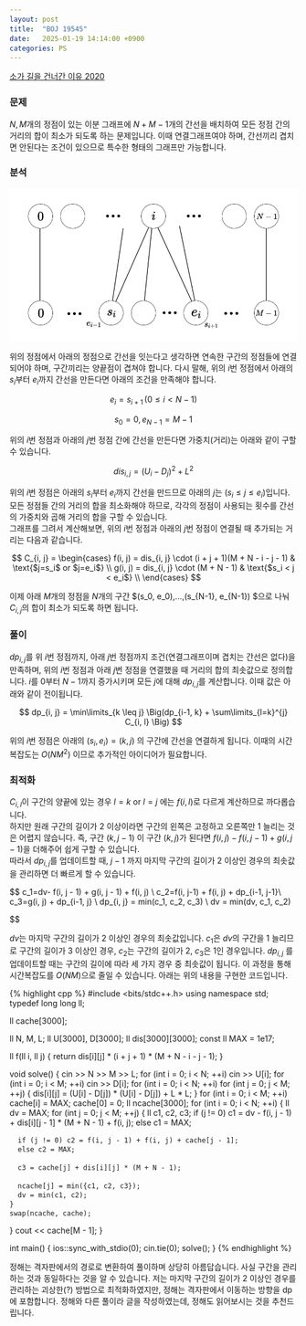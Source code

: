 ```yaml
---
layout: post
title:  "BOJ 19545"
date:   2025-01-19 14:14:00 +0900
categories: PS
---
```


[소가 길을 건너간 이유 2020]

### 문제
$N, M$개의 정점이 있는 이분 그래프에 $N+M-1$개의 간선을 배치하여 모든 정점 간의 거리의 합이 최소가 되도록 하는 문제입니다. 이때 연결그래프여야 하며, 간선끼리 겹치면 안된다는 조건이 있으므로 특수한 형태의 그래프만 가능합니다.

### 분석
![graph](https://raw.githubusercontent.com/daniel-604/daniel-604.github.io/refs/heads/main/docs/assets/images/BOJ_19545.png)

위의 정점에서 아래의 정점으로 간선을 잇는다고 생각하면 연속한 구간의 정점들에 연결되어야 하며, 구간끼리는 양끝점이 겹쳐야 합니다. 다시 말해, 위의 $i$번 정점에서 아래의 $s_i$부터 $e_i$까지 간선을 만든다면 아래의 조건을 만족해야 합니다.

$$ e_i=s_{i+1} \, (0 \leq i < N-1) $$

$$ s_0 = 0, \, e_{N-1} = M-1 $$

위의 $i$번 정점과 아래의 $j$번 정점 간에 간선을 만든다면 가중치(거리)는 아래와 같이 구할 수 있습니다.

$$ dis_{i, j}=(U_i - D_j)^2 + L^2 $$

위의 $i$번 정점은 아래의 $s_i$부터 $e_i$까지 간선을 만드므로 아래의 $j$는 $(s_i \leq j \leq e_i)$입니다. 모든 정점들 간의 거리의 합을 최소화해야 하므로, 각각의 정점이 사용되는 횟수를 간선의 가중치와 곱해 거리의 합을 구할 수 있습니다.  
그래프를 그려서 계산해보면, 위의 $i$번 정점과 아래의 $j$번 정점이 연결될 때 추가되는 거리는 다음과 같습니다.

$$ C_{i, j} = \begin{cases}
    f(i, j) = dis_{i, j} \cdot (i + j + 1)(M + N - i - j - 1) & \text{$j=s_i$ or $j=e_i$} \\
    g(i, j) = dis_{i, j} \cdot (M + N - 1) & \text{$s_i < j < e_i$} \\
  \end{cases}
$$

이제 아래 $M$개의 정점을 $N$개의 구간 $(s_0, e_0),...,(s_{N-1}, e_{N-1}) $으로 나눠 $C_{i, j}$의 합이 최소가 되도록 하면 됩니다.  

### 풀이
$dp_{i, j}$를 위 $i$번 정점까지, 아래 $j$번 정점까지 조건(연결그래프이며 겹치는 간선은 없다)을 만족하며, 위의 $i$번 정점과 아래 $j$번 정점을 연결했을 때 거리의 합의 최솟값으로 정의합니다. $i$를 $0$부터 $N-1$까지 증가시키며 모든 $j$에 대해 $dp_{i, j}$를 계산합니다. 이때 값은 아래와 같이 전이됩니다.

$$ dp_{i, j} = \min\limits_{k \leq j} \Big(dp_{i-1, k} + \sum\limits_{l=k}^{j} C_{i, l} \Big) $$

위의 $i$번 정점은 아래의 $(s_i, e_i)=(k, j)$ 의 구간에 간선을 연결하게 됩니다. 이때의 시간 복잡도는 $O(N M^2)$ 이므로 추가적인 아이디어가 필요합니다.  

### 최적화
$C_{i, l}$이 구간의 양끝에 있는 경우 $\text{$l=k$ or $l=j$}$ 에는 $f(i, l)$로 다르게 계산하므로 까다롭습니다.  
하지만 원래 구간의 길이가 $2$ 이상이라면 구간의 왼쪽은 고정하고 오른쪽만 $1$ 늘리는 것은 어렵지 않습니다. 즉, 구간 $(k, j-1)$ 이 구간 $(k, j)$가 된다면 $f(i, j) - f(i, j - 1) + g(i, j - 1)$을 더해주어 쉽게 구할 수 있습니다.  
따라서 $dp_{i, j}$를 업데이트할 때, $j-1$ 까지  마지막 구간의 길이가 $2$ 이상인 경우의 최솟값을 관리하면 더 빠르게 할 수 있습니다. 

$$
	c_1=dv- f(i, j - 1) + g(i, j - 1) + f(i, j) \\
	c_2=f(i, j-1) + f(i, j) + dp_{i-1, j-1}\\
	c_3=g(i, j) + dp_{i-1, j} \\
	dp_{i, j} = min(c_1, c_2, c_3) \\
	dv = min(dv, c_1, c_2)

$$

$dv$는 마지막 구간의 길이가 $2$ 이상인 경우의 최솟값입니다. $c_1$은 $dv$의 구간을 $1$ 늘리므로 구간의 길이가 $3$ 이상인 경우, $c_2$는 구간의 길이가 $2$, $c_3$은 $1$인 경우입니다. $dp_{i, j}$ 를 업데이트할 때는 구간의 길이에 따라 세 가지 경우 중 최솟값이 됩니다. 이 과정을 통해 시간복잡도를 $O(NM)$으로 줄일 수 있습니다. 아래는 위의 내용을 구현한 코드입니다.   

{% highlight cpp %}
#include <bits/stdc++.h>
using namespace std;
typedef long long ll;

ll cache[3000];

ll N, M, L;
ll U[3000], D[3000];
ll dis[3000][3000];
const ll MAX = 1e17;

ll f(ll i, ll j) { return dis[i][j] * (i + j + 1) * (M + N - i - j - 1); }

void solve() {
  cin >> N >> M >> L;
  for (int i = 0; i < N; ++i) cin >> U[i];
  for (int i = 0; i < M; ++i) cin >> D[i];
  for (int i = 0; i < N; ++i) for (int j = 0; j < M; ++j) {
    dis[i][j] = (U[i] - D[j]) * (U[i] - D[j]) + L * L;
  }
  for (int i = 0; i < M; ++i) cache[i] = MAX;
  cache[0] = 0;
  ll ncache[3000];
  for (int i = 0; i < N; ++i) {
    ll dv = MAX;
    for (int j = 0; j < M; ++j) {
      ll c1, c2, c3;
      if (j != 0) c1 = dv - f(i, j - 1) + dis[i][j - 1] * (M + N - 1) + f(i, j);
      else c1 = MAX;
			
      if (j != 0) c2 = f(i, j - 1) + f(i, j) + cache[j - 1];
      else c2 = MAX;
			
      c3 = cache[j] + dis[i][j] * (M + N - 1);

      ncache[j] = min({c1, c2, c3});
      dv = min(c1, c2);
    }
    swap(ncache, cache);
  }
  cout << cache[M - 1];
}

int main() {
  ios::sync_with_stdio(0); cin.tie(0);
  solve();
}
{% endhighlight %}

정해는 격자판에서의 경로로 변환하여 풀이하며 상당히 아름답습니다. 사실 구간을 관리하는 것과 동일하다는 것을 알 수 있습니다. 저는 마지막 구간의 길이가 $2$ 이상인 경우를 관리하는 괴상한(?) 방법으로 최적화하였지만, 정해는 격자판에서 이동하는 방향을 dp에 포함합니다. 정해와 다른 풀이라 글을 작성하였는데, 정해도 읽어보시는 것을 추천드립니다.


[소가 길을 건너간 이유 2020]: https://www.acmicpc.net/problem/19545
